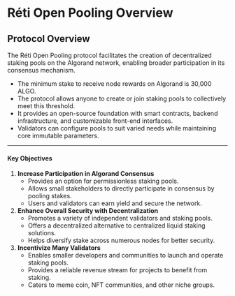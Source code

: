 # Réti Open Pooling Overview

## Protocol Overview

The Réti Open Pooling protocol facilitates the creation of decentralized staking pools on the Algorand network, enabling broader participation in its consensus mechanism.

* The minimum stake to receive node rewards on Algorand is 30,000 ALGO.
* The protocol allows anyone to create or join staking pools to collectively meet this threshold.
* It provides an open-source foundation with smart contracts, backend infrastructure, and customizable front-end interfaces.
* Validators can configure pools to suit varied needs while maintaining core immutable parameters.

***

#### Key Objectives

1. **Increase Participation in Algorand Consensus**
   * Provides an option for permissionless staking pools.
   * Allows small stakeholders to directly participate in consensus by pooling stakes.
   * Users and validators can earn yield and secure the network.
2. **Enhance Overall Security with Decentralization**
   * Promotes a variety of independent validators and staking pools.
   * Offers a decentralized alternative to centralized liquid staking solutions.
   * Helps diversify stake across numerous nodes for better security.
3. **Incentivize Many Validators**
   * Enables smaller developers and communities to launch and operate staking pools.
   * Provides a reliable revenue stream for projects to benefit from staking.
   * Caters to meme coin, NFT communities, and other niche groups.
